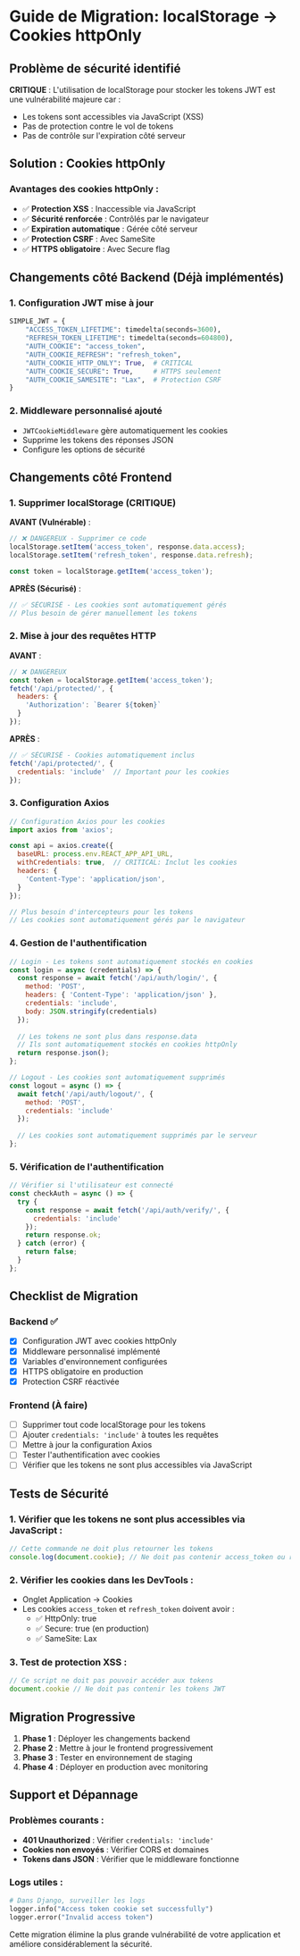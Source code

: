 # Guide de Migration: localStorage → Cookies httpOnly

## Problème de sécurité identifié

**CRITIQUE** : L'utilisation de localStorage pour stocker les tokens JWT est une vulnérabilité majeure car :
- Les tokens sont accessibles via JavaScript (XSS)
- Pas de protection contre le vol de tokens
- Pas de contrôle sur l'expiration côté serveur

## Solution : Cookies httpOnly

### Avantages des cookies httpOnly :
- ✅ **Protection XSS** : Inaccessible via JavaScript
- ✅ **Sécurité renforcée** : Contrôlés par le navigateur
- ✅ **Expiration automatique** : Gérée côté serveur
- ✅ **Protection CSRF** : Avec SameSite
- ✅ **HTTPS obligatoire** : Avec Secure flag

## Changements côté Backend (Déjà implémentés)

### 1. Configuration JWT mise à jour
```python
SIMPLE_JWT = {
    "ACCESS_TOKEN_LIFETIME": timedelta(seconds=3600),
    "REFRESH_TOKEN_LIFETIME": timedelta(seconds=604800),
    "AUTH_COOKIE": "access_token",
    "AUTH_COOKIE_REFRESH": "refresh_token",
    "AUTH_COOKIE_HTTP_ONLY": True,  # CRITICAL
    "AUTH_COOKIE_SECURE": True,     # HTTPS seulement
    "AUTH_COOKIE_SAMESITE": "Lax",  # Protection CSRF
}
```

### 2. Middleware personnalisé ajouté
- `JWTCookieMiddleware` gère automatiquement les cookies
- Supprime les tokens des réponses JSON
- Configure les options de sécurité

## Changements côté Frontend

### 1. Supprimer localStorage (CRITIQUE)

**AVANT (Vulnérable)** :
```javascript
// ❌ DANGEREUX - Supprimer ce code
localStorage.setItem('access_token', response.data.access);
localStorage.setItem('refresh_token', response.data.refresh);

const token = localStorage.getItem('access_token');
```

**APRÈS (Sécurisé)** :
```javascript
// ✅ SÉCURISÉ - Les cookies sont automatiquement gérés
// Plus besoin de gérer manuellement les tokens
```

### 2. Mise à jour des requêtes HTTP

**AVANT** :
```javascript
// ❌ DANGEREUX
const token = localStorage.getItem('access_token');
fetch('/api/protected/', {
  headers: {
    'Authorization': `Bearer ${token}`
  }
});
```

**APRÈS** :
```javascript
// ✅ SÉCURISÉ - Cookies automatiquement inclus
fetch('/api/protected/', {
  credentials: 'include'  // Important pour les cookies
});
```

### 3. Configuration Axios

```javascript
// Configuration Axios pour les cookies
import axios from 'axios';

const api = axios.create({
  baseURL: process.env.REACT_APP_API_URL,
  withCredentials: true,  // CRITICAL: Inclut les cookies
  headers: {
    'Content-Type': 'application/json',
  }
});

// Plus besoin d'intercepteurs pour les tokens
// Les cookies sont automatiquement gérés par le navigateur
```

### 4. Gestion de l'authentification

```javascript
// Login - Les tokens sont automatiquement stockés en cookies
const login = async (credentials) => {
  const response = await fetch('/api/auth/login/', {
    method: 'POST',
    headers: { 'Content-Type': 'application/json' },
    credentials: 'include',
    body: JSON.stringify(credentials)
  });
  
  // Les tokens ne sont plus dans response.data
  // Ils sont automatiquement stockés en cookies httpOnly
  return response.json();
};

// Logout - Les cookies sont automatiquement supprimés
const logout = async () => {
  await fetch('/api/auth/logout/', {
    method: 'POST',
    credentials: 'include'
  });
  
  // Les cookies sont automatiquement supprimés par le serveur
};
```

### 5. Vérification de l'authentification

```javascript
// Vérifier si l'utilisateur est connecté
const checkAuth = async () => {
  try {
    const response = await fetch('/api/auth/verify/', {
      credentials: 'include'
    });
    return response.ok;
  } catch (error) {
    return false;
  }
};
```

## Checklist de Migration

### Backend ✅
- [x] Configuration JWT avec cookies httpOnly
- [x] Middleware personnalisé implémenté
- [x] Variables d'environnement configurées
- [x] HTTPS obligatoire en production
- [x] Protection CSRF réactivée

### Frontend (À faire)
- [ ] Supprimer tout code localStorage pour les tokens
- [ ] Ajouter `credentials: 'include'` à toutes les requêtes
- [ ] Mettre à jour la configuration Axios
- [ ] Tester l'authentification avec cookies
- [ ] Vérifier que les tokens ne sont plus accessibles via JavaScript

## Tests de Sécurité

### 1. Vérifier que les tokens ne sont plus accessibles via JavaScript :
```javascript
// Cette commande ne doit plus retourner les tokens
console.log(document.cookie); // Ne doit pas contenir access_token ou refresh_token
```

### 2. Vérifier les cookies dans les DevTools :
- Onglet Application → Cookies
- Les cookies `access_token` et `refresh_token` doivent avoir :
  - ✅ HttpOnly: true
  - ✅ Secure: true (en production)
  - ✅ SameSite: Lax

### 3. Test de protection XSS :
```javascript
// Ce script ne doit pas pouvoir accéder aux tokens
document.cookie // Ne doit pas contenir les tokens JWT
```

## Migration Progressive

1. **Phase 1** : Déployer les changements backend
2. **Phase 2** : Mettre à jour le frontend progressivement
3. **Phase 3** : Tester en environnement de staging
4. **Phase 4** : Déployer en production avec monitoring

## Support et Dépannage

### Problèmes courants :
- **401 Unauthorized** : Vérifier `credentials: 'include'`
- **Cookies non envoyés** : Vérifier CORS et domaines
- **Tokens dans JSON** : Vérifier que le middleware fonctionne

### Logs utiles :
```python
# Dans Django, surveiller les logs
logger.info("Access token cookie set successfully")
logger.error("Invalid access token")
```

Cette migration élimine la plus grande vulnérabilité de votre application et améliore considérablement la sécurité.
